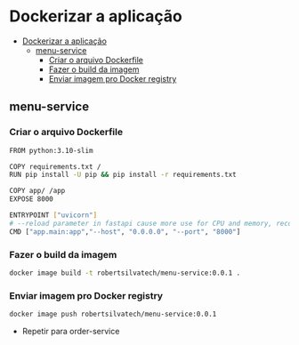 # Dockerizar a aplicação

- [Dockerizar a aplicação](#dockerizar-a-aplicação)
  - [menu-service](#menu-service)
    - [Criar o arquivo Dockerfile](#criar-o-arquivo-dockerfile)
    - [Fazer o build da imagem](#fazer-o-build-da-imagem)
    - [Enviar imagem pro Docker registry](#enviar-imagem-pro-docker-registry)

## menu-service

### Criar o arquivo Dockerfile
```bash
FROM python:3.10-slim

COPY requirements.txt /
RUN pip install -U pip && pip install -r requirements.txt

COPY app/ /app
EXPOSE 8000

ENTRYPOINT ["uvicorn"]
# --reload parameter in fastapi cause more use for CPU and memory, recommend just local development
CMD ["app.main:app","--host", "0.0.0.0", "--port", "8000"]
```

### Fazer o build da imagem

```bash
docker image build -t robertsilvatech/menu-service:0.0.1 .
```

### Enviar imagem pro Docker registry

```bash
docker image push robertsilvatech/menu-service:0.0.1
```

- Repetir para order-service